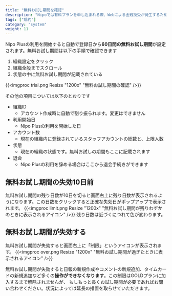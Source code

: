 ```yaml
---
title: "無料お試し期間を確認"
description: "Nipoでは有料プランを申し込まれる際、Webによる金銭授受が発生するため特定商取引法に基づく表記義務があります"
tags: ["規約"]
category: "system"
weight: 11
---
```


Nipo Plusの利用を開始すると自動で登録日から**60日間の無料お試し期間**が設定されます。無料お試し期間は以下の手順で確認できます

1. 組織設定をクリック
1. 組織全般までスクロール
1. 状態の中に無料お試し期間が記載されている

{{<imgproc trial.png Resize "1200x" "無料お試し期間の確認" />}}

その他の項目については以下のとおりです
- 組織ID
  - アカウント作成時に自動で割り振られます。変更はできません
- 利用開始日
  - Nipo Plusの利用を開始した日
- アカウント数
  - 現在の組織内に登録されているスタッフアカウントの総数と、上限人数
- 状態
  - 現在の組織の状態です。無料お試しの期間もここに記載されます
- 退会
  - Nipo Plusの利用を辞める場合はここから退会手続きができます

## 無料お試し期間の失効10日前

無料お試し期間の残り日数が10日を切ると画面右上に残り日数が表示されるようになります。この日数をクリックすると正確な失効日がポップアップで表示されます。
{{<imgproc limit.png Resize "1200x" "無料お試し期間が残りわずかのときに表示されるアイコン" />}}
残り日数は近づくにつれて色が変わります。

## 無料お試し期間が失効する

無料お試し期間が失効すると画面右上に「制限」というアイコンが表示されます。
{{<imgproc over.png Resize "1200x" "無料お試し期間が過ぎたときに表示されるアイコン" />}}

無料お試し期間が失効すると日報の新規作成やコメントの新規追加、タイムカードの新規追加など多くの**操作ができなくなります**。この制限はGOLDプランに加入するまで解除されませんが、
もしもっと長くお試し期間が必要であればお問い合わせください。状況によっては延長の措置を取らせていただきます。
